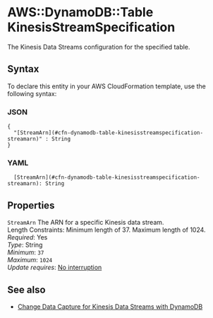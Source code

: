 # AWS::DynamoDB::Table KinesisStreamSpecification<a name="aws-properties-dynamodb-table-kinesisstreamspecification"></a>

The Kinesis Data Streams configuration for the specified table\.

## Syntax<a name="aws-properties-dynamodb-table-kinesisstreamspecification-syntax"></a>

To declare this entity in your AWS CloudFormation template, use the following syntax:

### JSON<a name="aws-properties-dynamodb-table-kinesisstreamspecification-syntax.json"></a>

```
{
  "[StreamArn](#cfn-dynamodb-table-kinesisstreamspecification-streamarn)" : String
}
```

### YAML<a name="aws-properties-dynamodb-table-kinesisstreamspecification-syntax.yaml"></a>

```
  [StreamArn](#cfn-dynamodb-table-kinesisstreamspecification-streamarn): String
```

## Properties<a name="aws-properties-dynamodb-table-kinesisstreamspecification-properties"></a>

`StreamArn` <a name="cfn-dynamodb-table-kinesisstreamspecification-streamarn"></a>
The ARN for a specific Kinesis data stream\.  
Length Constraints: Minimum length of 37\. Maximum length of 1024\.  
_Required_: Yes  
_Type_: String  
_Minimum_: `37`  
_Maximum_: `1024`  
_Update requires_: [No interruption](https://docs.aws.amazon.com/AWSCloudFormation/latest/UserGuide/using-cfn-updating-stacks-update-behaviors.html#update-no-interrupt)

## See also<a name="aws-properties-dynamodb-table-kinesisstreamspecification--seealso"></a>

- [Change Data Capture for Kinesis Data Streams with DynamoDB](https://docs.aws.amazon.com/amazondynamodb/latest/developerguide/kds.html)
